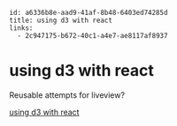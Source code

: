 ```
id: a6336b8e-aad9-41af-8b48-6403ed74285d
title: using d3 with react
links:
  - 2c947175-b672-40c1-a4e7-ae8117af8937 
```

# using d3 with react

Reusable attempts for liveview?

[using d3 with react][1]

[1]: https://wattenberger.com/blog/react-and-d3
